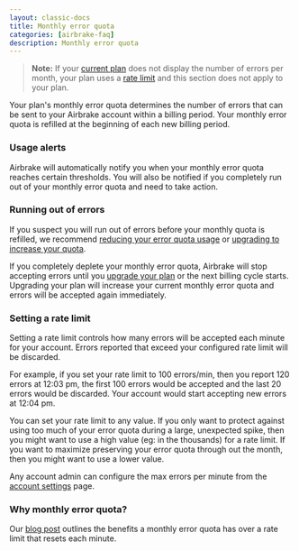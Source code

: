 ```yaml
---
layout: classic-docs
title: Monthly error quota
categories: [airbrake-faq]
description: Monthly error quota
---
```


> **Note:** If your [current plan](https://airbrake.io/account/error-quota)
> does not display the number of errors per month, your plan uses a
> [rate limit](/docs/airbrake-faq/what-is-a-rate-limit/) and this section does
> not apply to your plan.

Your plan's monthly error quota determines the number of errors that can be sent
to your Airbrake account within a billing period. Your monthly error
quota is refilled at the beginning of each new billing period.

### Usage alerts
Airbrake will automatically notify you when your monthly error quota reaches
certain thresholds.
You will also be notified if you completely run out of your monthly error quota
and need to take action.

### Running out of errors
If you suspect you will run out of errors before your monthly quota is refilled,
we recommend [reducing your error quota usage](/docs/airbrake-faq/reducing-error-quota-usage/) or
[upgrading to increase your quota](https://airbrake.io/account/plan/edit).

If you completely deplete your monthly error quota, Airbrake will stop accepting
errors until you [upgrade your plan](https://airbrake.io/account/plan/edit) or the
next billing cycle starts. Upgrading your plan will increase your current
monthly error quota and errors will be accepted again immediately.

### Setting a rate limit
Setting a rate limit controls how many errors will be accepted each minute for
your account. Errors reported that exceed your configured rate limit will be
discarded.

For example, if you set your rate limit to 100 errors/min, then you report 120
errors at 12:03 pm, the first 100 errors would be accepted and the last 20
errors would be discarded. Your account would start accepting new errors at
12:04 pm.

You can set your rate limit to any value. If you only want to protect against
using too much of your error quota during a large, unexpected spike, then you
might want to use a high value (eg: in the thousands) for a rate limit. If you
want to maximize preserving your error quota through out the month, then you
might want to use a lower value.

Any account admin can configure the max errors per minute from the
[account settings](https://airbrake.io/account/error-quota) page.

### Why monthly error quota?
Our [blog post](https://airbrake.io/blog/airbrake-news/get-more-flexibility-with-monthly-error-quotas)
outlines the benefits a monthly error quota has over a rate limit that resets
each minute.
